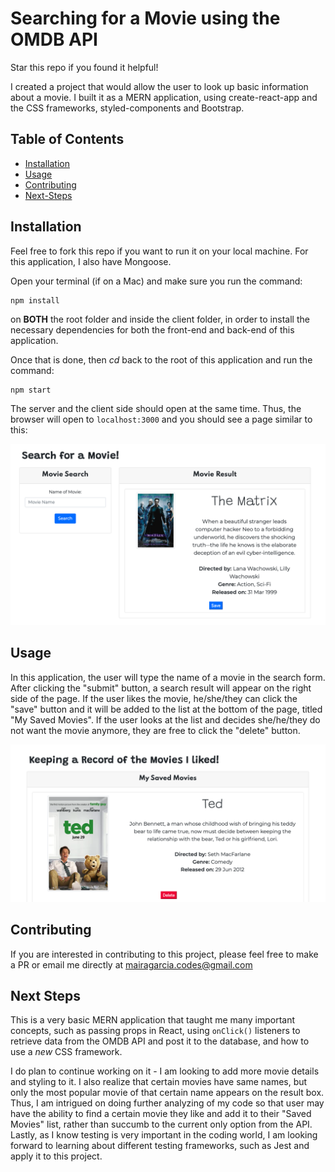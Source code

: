 # Searching for a Movie using the OMDB API

Star this repo if you found it helpful! 

I created a project that would allow the user to look up basic information about a movie. I built it as a MERN application, using create-react-app and the CSS frameworks, styled-components and Bootstrap. 

## Table of Contents

* [Installation](#Installation)
* [Usage](#Usage)
* [Contributing](#Contributing)
* [Next-Steps](#Next-Steps)

## Installation
Feel free to fork this repo if you want to run it on your local machine. For this application, I also have Mongoose. 

Open your terminal (if on a Mac) and make sure you run the command: 

```
npm install
```

on **BOTH** the root folder and inside the client folder, in order to install the necessary dependencies for both the front-end and back-end of this application. 

Once that is done, then *cd* back to the root of this application and run the command: 

```
npm start
```

The server and the client side should open at the same time. Thus, the browser will open to `localhost:3000` and you should see a page similar to this: 

![Search and Result Cards](/Search.png)

## Usage
In this application, the user will type the name of a movie in the search form. After clicking the "submit" button, a search result will appear on the right side of the page. If the user likes the movie, he/she/they can click the "save" button and it will be added to the list at the bottom of the page, titled "My Saved Movies". If the user looks at the list and decides she/he/they do not want the movie anymore, they are free to click the "delete" button.  

![Saved Movies List](/Saved.png)

## Contributing
If you are interested in contributing to this project, please feel free to make a PR or email me directly at mairagarcia.codes@gmail.com

## Next Steps
This is a very basic MERN application that taught me many important concepts, such as passing props in React, using `onClick()` listeners to retrieve data from the OMDB API and post it to the database, and how to use a *new* CSS framework.

I do plan to continue working on it - I am looking to add more movie details and styling to it. I also realize that certain movies have same names, but only the most popular movie of that certain name appears on the result box. Thus, I am intrigued on doing further analyzing of my code so that user may have the ability to find a certain movie they like and add it to their "Saved Movies" list, rather than succumb to the current only option from the API. Lastly, as I know testing is very important in the coding world, I am looking forward to learning about different testing frameworks, such as Jest and apply it to this project. 